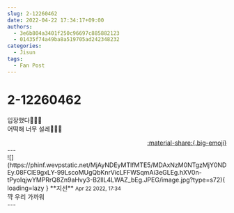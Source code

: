 ```yaml
---
slug: 2-12260462
date: 2022-04-22 17:34:17+09:00
authors:
  - 3e6b804a3401f250c96697c885882123
  - 01435f74a49ba8a519705ad242348232
categories:
  - Jisun
tags:
  - Fan Post
---
```


# 2-12260462

<div class="post-container" markdown="1">
<div class="content-container md-sidebar__scrollwrap" markdown="1">

입장했다💜💜💜<br>어떡해 너무 설레💜💜💜

</div>
</div>

<div style="text-align: right;" markdown="1">
<a href="https://weverse.io/fromis9/fanpost/2-12260462" style="text-align: right;">:material-share:{.big-emoji}</a>
</div>
---

<div class="comments-container md-sidebar__scrollwrap" markdown="1">
<div class="comment" markdown="1">
<div class='id-container' markdown="1">
![](https://phinf.wevpstatic.net/MjAyNDEyMTlfMTE5/MDAxNzM0NTgzMjY0NDEy.08FClE9gxLY-99LscoMUgQbKnrVicLFFWSqmAi3eGLEg.hXV0n-tPyoIqjwYMPRrQ8Zn9aHvy3-B2llL4LWAZ_bEg.JPEG/image.jpg?type=s72){ loading=lazy }
**<span class="artist">지선</span>** <small>Apr 22 2022, 17:34</small><br>
</div>
<div class='comment-body' markdown="1">
꺅 우리 가까워
</div>
</div>
</div>
---
